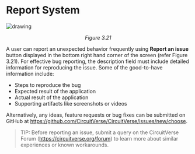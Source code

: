 # Report System

![drawing](/images/img_chapter3/3.21.png)

<div align="center"><em>Figure 3.21</em></div>

A user can report an unexpected behavior frequently using **Report an issue** button displayed in the bottom right hand corner of the screen (refer Figure 3.21). For effective bug reporting, the description field must include detailed information for reproducing the issue. Some of the good-to-have information include:

* Steps to reproduce the bug
* Expected result of the application
* Actual result of the application
* Supporting artifacts like screenshots or videos

Alternatively, any ideas, feature requests or bug fixes can be submitted on GitHub at https://github.com/CircuitVerse/CircuitVerse/issues/new/choose.

>TIP: Before reporting an issue, submit a query on the CircuitVerse Forum (https://circuitverse.org/forum) to learn more about similar experiences or known workarounds.
